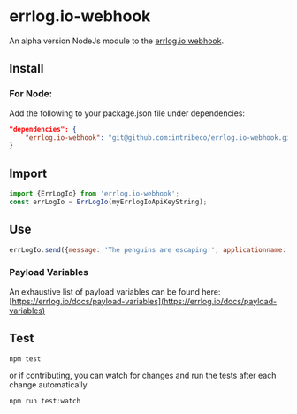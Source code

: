 # errlog.io-webhook

An alpha version NodeJs module to the [errlog.io webhook](https://errlog.io/docs/webhook-api).

## Install

### For Node:

Add the following to your package.json file under dependencies:

```json
"dependencies": {
    "errlog.io-webhook": "git@github.com:intribeco/errlog.io-webhook.git"
}
```

## Import

```javascript
import {ErrLogIo} from 'errlog.io-webhook';
const errLogIo = ErrLogIo(myErrlogIoApiKeyString);
```

## Use
```javascript
errLogIo.send({message: 'The penguins are escaping!', applicationname: 'my-shiny-new-app'});
```

### Payload Variables

An exhaustive list of payload variables can be found here: 
[https://errlog.io/docs/payload-variables](https://errlog.io/docs/payload-variables)

## Test

```javascript
npm test
```

or if contributing, you can watch for changes and run the tests after each change automatically.

```javascript
npm run test:watch
```
